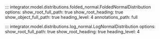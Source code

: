 ::: integrator.model.distributions.folded_normal.FoldedNormalDistribution
    options: 
      show_root_full_path: true
      show_root_heading: true
      show_object_full_path: true
      heading_level: 4
      annotations_path: full	

::: integrator.model.distributions.log_normal.LogNormalDistribution
    options:
      show_root_full_path: true
      show_root_heading: true
      heading_level: 4
